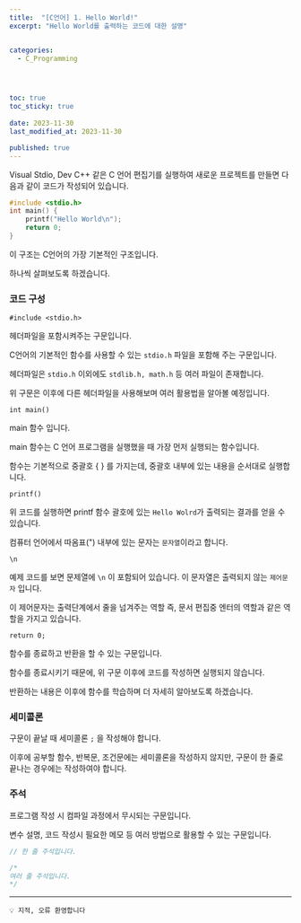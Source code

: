 ```yaml
---
title:  "[C언어] 1. Hello World!"
excerpt: "Hello World를 출력하는 코드에 대한 설명"


categories:
  - C_Programming




toc: true
toc_sticky: true
 
date: 2023-11-30
last_modified_at: 2023-11-30

published: true
---
```


Visual Stdio, Dev C++ 같은 C 언어 편집기를 실행하여 새로운 프로젝트를 만들면 다음과 같이 코드가 작성되어 있습니다.

```c
#include <stdio.h>
int main() {
    printf("Hello World\n");
    return 0;
}
```

이 구조는 C언어의 가장 기본적인 구조입니다.

하나씩 살펴보도록 하겠습니다.
### 코드 구성
```
#include <stdio.h>
```


헤더파일을 포함시켜주는 구문입니다.

C언어의 기본적인 함수를 사용할 수 있는 `stdio.h` 파일을 포함해 주는 구문입니다.

헤더파일은 `stdio.h` 이외에도 `stdlib.h, math.h` 등 여러 파일이 존재합니다.

위 구문은 이후에 다른 헤더파일을 사용해보며 여러 활용법을 알아볼 예정입니다.
```
int main()
```


main 함수 입니다.

main 함수는 C 언어 프로그램을 실행했을 때 가장 먼저 실행되는 함수입니다.

함수는 기본적으로 중괄호 { } 를 가지는데, 중괄호 내부에 있는 내용을 순서대로 실행합니다.
```
printf()
```

위 코드를 실행하면 printf 함수 괄호에 있는 `Hello Wolrd`가 출력되는 결과를 얻을 수 있습니다.

컴퓨터 언어에서 따옴표(") 내부에 있는 문자는 `문자열`이라고 합니다.
```
\n
```

예제 코드를 보면 문제열에 `\n` 이 포함되어 있습니다. 이 문자열은 출력되지 않는 `제어문자` 입니다.

이 제어문자는 출력단계에서 줄을 넘겨주는 역할 즉, 문서 편집중 엔터의 역할과 같은 역할을 가지고 있습니다.
```
return 0;
```

함수를 종료하고 반환을 할 수 있는 구문입니다.

함수를 종료시키기 때문에, 위 구문 이후에 코드를 작성하면 실행되지 않습니다.

반환하는 내용은 이후에 함수를 학습하며 더 자세히 알아보도록 하겠습니다.

### 세미콜론


구문이 끝날 때 세미콜론 `;` 을 작성해야 합니다.

이후에 공부할 함수, 반복문, 조건문에는 세미콜론을 작성하지 않지만, 구문이 한 줄로 끝나는 경우에는 작성하여야 합니다.

### 주석


프로그램 작성 시 컴파일 과정에서 무시되는 구문입니다.

변수 설명, 코드 작성시 필요한 메모 등 여러 방법으로 활용할 수 있는 구문입니다.

```c
// 한 줄 주석입니다.

/*
여러 줄 주석입니다.
*/
```


---

```
💡 지적, 오류 환영합니다
```  
